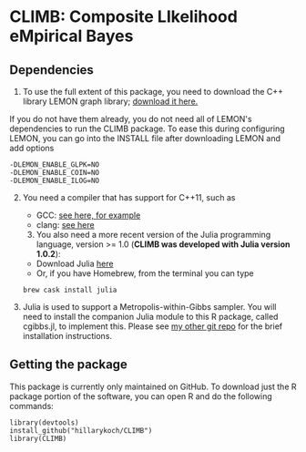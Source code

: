 # CLIMB: Composite LIkelihood eMpirical Bayes

## Dependencies
1.  To use the full extent of this package, you need to download the C++ library LEMON graph library; [download it here.](https://lemon.cs.elte.hu/trac/lemon/wiki/Downloads)

If you do not have them already, you do not need all of LEMON's dependencies to run the CLIMB package. To ease this during configuring LEMON, you can go into the INSTALL file after downloading LEMON and add options

```
-DLEMON_ENABLE_GLPK=NO
-DLEMON_ENABLE_COIN=NO
-DLEMON_ENABLE_ILOG=NO
```

<!---
LEMON citation:
Balázs Dezső, Alpár Jüttner, Péter Kovács. LEMON – an Open Source C++ Graph Template Library. Electronic Notes in Theoretical Computer Science, 264:23-45, 2011. Proceedings of the Second Workshop on Generative Technologies (WGT) 2010.
-->

2.  You need a compiler that has support for C++11, such as
    *   GCC: [see here, for example](https://www.gnu.org/software/gcc/projects/cxx-status.html#cxx11)
    *   clang: [see here](http://clang.llvm.org/cxx_status.html)
    
    3. You also need a more recent version of the Julia programming language, version >= 1.0 (**CLIMB was developed with Julia version 1.0.2**):
    *   Download Julia [here](https://julialang.org/downloads/)
    *   Or, if you have Homebrew, from the terminal you can type
    ```console
    brew cask install julia
    ```
4. Julia is used to support a Metropolis-within-Gibbs sampler. You will need to install the companion Julia module to this R package, called cgibbs.jl, to implement this. Please see [my other git repo](https://github.com/hillarykoch/cgibbs.jl) for the brief installation instructions.

## Getting the package
This package is currently only maintained on GitHub. To download just the R package portion of the software, you can open R and do the following commands:

```{r}
library(devtools)
install_github("hillarykoch/CLIMB")
library(CLIMB)
```
